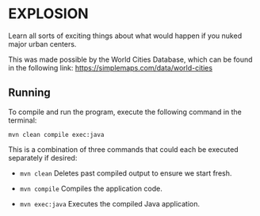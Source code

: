 # EXPLOSION
Learn all sorts of exciting things about what would happen if you nuked major urban centers.

This was made possible by the World Cities Database, which can be found in the following link:
https://simplemaps.com/data/world-cities

## Running

To compile and run the program, execute the following command in the terminal:

`mvn clean compile exec:java`

This is a combination of three commands that could each be executed separately if desired:

* `mvn clean` Deletes past compiled output to ensure we start fresh.

* `mvn compile` Compiles the application code.

* `mvn exec:java` Executes the compiled Java application.